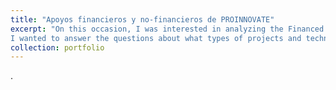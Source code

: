 ```yaml
---
title: "Apoyos financieros y no-financieros de PROINNOVATE"
excerpt: "On this occasion, I was interested in analyzing the Financed Projects in Progress and the Finished Financed Projects of PROINNOVATE - [National Program for Technological Development and Innovation - PROINNOVATE]. These bases contain extensive information on 6,107 projects from 2007 to 2023.
I wanted to answer the questions about what types of projects and technologies the institution supports through financial and non-financial resources. To do this, I programed a code that allows  to classify the projects based on the textual analysis of their descriptions. This classification assigns a score according to the incidence of KeyWords in the descriptions and identifies a main and a secondary category. 1<br/><img src='/images/trend.jpg'>"
collection: portfolio
---
```


. 
